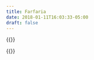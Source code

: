 ```yaml
---
title: Farfaria
date: 2018-01-11T16:03:33-05:00
draft: false
---
```


{{<farfaria>}}

{{<maps href="/downloads/map.pdf">}}